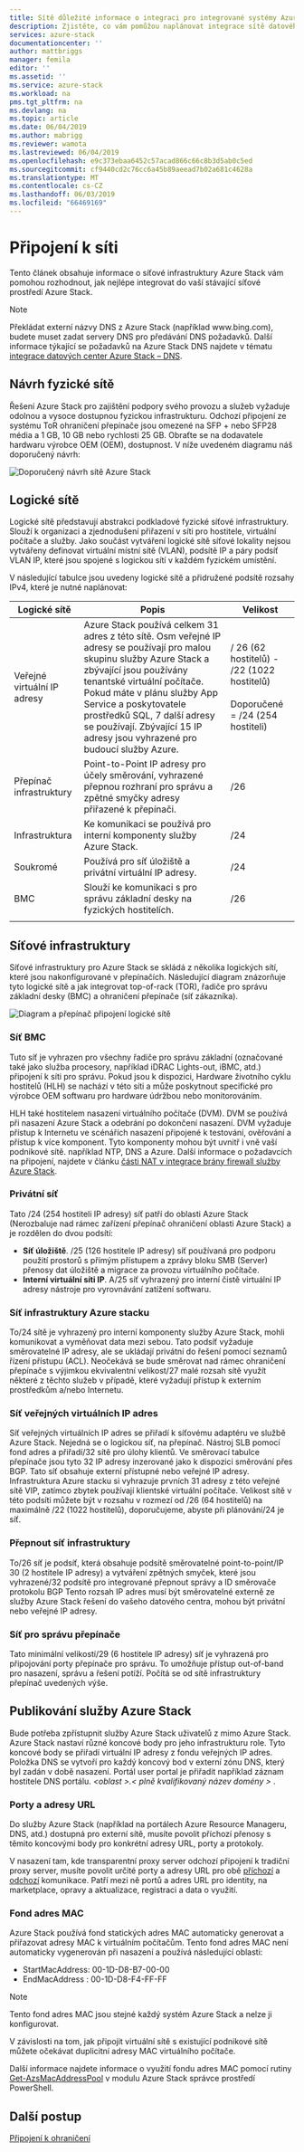 ```yaml
---
title: Sítě důležité informace o integraci pro integrované systémy Azure Stack | Dokumentace Microsoftu
description: Zjistěte, co vám pomůžou naplánovat integrace sítě datového centra pomocí služby Azure Stack víc uzlů.
services: azure-stack
documentationcenter: ''
author: mattbriggs
manager: femila
editor: ''
ms.assetid: ''
ms.service: azure-stack
ms.workload: na
pms.tgt_pltfrm: na
ms.devlang: na
ms.topic: article
ms.date: 06/04/2019
ms.author: mabrigg
ms.reviewer: wamota
ms.lastreviewed: 06/04/2019
ms.openlocfilehash: e9c373ebaa6452c57acad866c66c8b3d5ab0c5ed
ms.sourcegitcommit: cf9440cd2c76cc6a45b89aeead7b02a681c4628a
ms.translationtype: MT
ms.contentlocale: cs-CZ
ms.lasthandoff: 06/03/2019
ms.locfileid: "66469169"
---
```

# <a name="network-connectivity"></a>Připojení k síti
Tento článek obsahuje informace o síťové infrastruktury Azure Stack vám pomohou rozhodnout, jak nejlépe integrovat do vaší stávající síťové prostředí Azure Stack. 

> [!NOTE]
> Překládat externí názvy DNS z Azure Stack (například www\.bing.com), budete muset zadat servery DNS pro předávání DNS požadavků. Další informace týkající se požadavků na Azure Stack DNS najdete v tématu [integrace datových center Azure Stack – DNS](azure-stack-integrate-dns.md).

## <a name="physical-network-design"></a>Návrh fyzické sítě
Řešení Azure Stack pro zajištění podpory svého provozu a služeb vyžaduje odolnou a vysoce dostupnou fyzickou infrastrukturu. Odchozí připojení ze systému ToR ohraničení přepínače jsou omezené na SFP + nebo SFP28 média a 1 GB, 10 GB nebo rychlosti 25 GB. Obraťte se na dodavatele hardwaru výrobce OEM (OEM), dostupnost. V níže uvedeném diagramu náš doporučený návrh:

![Doporučený návrh sítě Azure Stack](media/azure-stack-network/recommended-design.png)


## <a name="logical-networks"></a>Logické sítě
Logické sítě představují abstrakci podkladové fyzické síťové infrastruktury. Slouží k organizaci a zjednodušení přiřazení v síti pro hostitele, virtuální počítače a služby. Jako součást vytváření logické sítě síťové lokality nejsou vytvářeny definovat virtuální místní sítě (VLAN), podsítě IP a páry podsíť VLAN IP, které jsou spojené s logickou sítí v každém fyzickém umístění.

V následující tabulce jsou uvedeny logické sítě a přidružené podsítě rozsahy IPv4, které je nutné naplánovat:

| Logické sítě | Popis | Velikost | 
| -------- | ------------- | ------------ | 
| Veřejné virtuální IP adresy | Azure Stack používá celkem 31 adres z této sítě. Osm veřejné IP adresy se používají pro malou skupinu služby Azure Stack a zbývající jsou používány tenantské virtuální počítače. Pokud máte v plánu služby App Service a poskytovatele prostředků SQL, 7 další adresy se používají. Zbývající 15 IP adresy jsou vyhrazené pro budoucí služby Azure. | / 26 (62 hostitelů) - /22 (1022 hostitelů)<br><br>Doporučené = /24 (254 hostiteli) | 
| Přepínač infrastruktury | Point-to-Point IP adresy pro účely směrování, vyhrazené přepnou rozhraní pro správu a zpětné smyčky adresy přiřazené k přepínači. | /26 | 
| Infrastruktura | Ke komunikaci se používá pro interní komponenty služby Azure Stack. | /24 |
| Soukromé | Používá pro síť úložiště a privátní virtuální IP adresy. | /24 | 
| BMC | Slouží ke komunikaci s pro správu základní desky na fyzických hostitelích. | /26 | 
| | | |

## <a name="network-infrastructure"></a>Síťové infrastruktury
Síťové infrastruktury pro Azure Stack se skládá z několika logických sítí, které jsou nakonfigurované v přepínačích. Následující diagram znázorňuje tyto logické sítě a jak integrovat top-of-rack (TOR), řadiče pro správu základní desky (BMC) a ohraničení přepínače (síť zákazníka).

![Diagram a přepínač připojení logické sítě](media/azure-stack-network/NetworkDiagram.png)

### <a name="bmc-network"></a>Síť BMC
Tuto síť je vyhrazen pro všechny řadiče pro správu základní (označované také jako služba procesory, například iDRAC Lights-out, iBMC, atd.) připojení k síti pro správu. Pokud jsou k dispozici, Hardware životního cyklu hostitelů (HLH) se nachází v této síti a může poskytnout specifické pro výrobce OEM softwaru pro hardware údržbou nebo monitorováním. 

HLH také hostitelem nasazení virtuálního počítače (DVM). DVM se používá při nasazení Azure Stack a odebrání po dokončení nasazení. DVM vyžaduje přístup k Internetu ve scénářích nasazení připojené k testování, ověřování a přístup k více komponent. Tyto komponenty mohou být uvnitř i vně vaší podnikové sítě. například NTP, DNS a Azure. Další informace o požadavcích na připojení, najdete v článku [části NAT v integrace brány firewall služby Azure Stack](azure-stack-firewall.md#network-address-translation). 

### <a name="private-network"></a>Privátní síť
Tato /24 (254 hostiteli IP adresy) síť patří do oblasti Azure Stack (Nerozbaluje nad rámec zařízení přepínač ohraničení oblasti Azure Stack) a je rozdělen do dvou podsítí:

- **Síť úložiště**. /25 (126 hostitele IP adresy) síť používaná pro podporu použití prostorů s přímým přístupem a zprávy bloku SMB (Server) přenosy dat úložiště a migrace za provozu virtuálního počítače. 
- **Interní virtuální síti IP**. A/25 síť vyhrazený pro interní čistě virtuální IP adresy nástroje pro vyrovnávání zatížení softwaru.

### <a name="azure-stack-infrastructure-network"></a>Síť infrastruktury Azure stacku
To/24 sítě je vyhrazený pro interní komponenty služby Azure Stack, mohli komunikovat a vyměňovat data mezi sebou. Tato podsíť vyžaduje směrovatelné IP adresy, ale se ukládají privátní do řešení pomocí seznamů řízení přístupu (ACL). Neočekává se bude směrovat nad rámec ohraničení přepínače s výjimkou ekvivalentní velikost/27 malé rozsah sítě využít některé z těchto služeb v případě, které vyžadují přístup k externím prostředkům a/nebo Internetu. 

### <a name="public-vip-network"></a>Síť veřejných virtuálních IP adres
Síť veřejných virtuálních IP adres se přiřadí k síťovému adaptéru ve službě Azure Stack. Nejedná se o logickou síť, na přepínač. Nástroj SLB pomocí fond adres a přiřadí/32 sítě pro úlohy klientů. Ve směrovací tabulce přepínače jsou tyto 32 IP adresy inzerované jako k dispozici směrování přes BGP. Tato síť obsahuje externí přístupné nebo veřejné IP adresy. Infrastruktura Azure stacku si vyhrazuje prvních 31 adresy z této veřejné sítě VIP, zatímco zbytek používají klientské virtuální počítače. Velikost sítě v této podsíti můžete být v rozsahu v rozmezí od /26 (64 hostitelů) na maximálně /22 (1022 hostitelů), doporučujeme, abyste při plánování/24 je síť.

### <a name="switch-infrastructure-network"></a>Přepnout síť infrastruktury
To/26 síť je podsíť, která obsahuje podsítě směrovatelné point-to-point/IP 30 (2 hostitele IP adresy) a vytváření zpětných smyček, které jsou vyhrazené/32 podsítě pro integrované přepnout správy a ID směrovače protokolu BGP Tento rozsah IP adres musí být směrovatelné externě ze služby Azure Stack řešení do vašeho datového centra, mohou být privátní nebo veřejné IP adresy.

### <a name="switch-management-network"></a>Síť pro správu přepínače
Tato minimální velikostí/29 (6 hostitele IP adresy) síť je vyhrazená pro připojování porty přepínače pro správu. To umožňuje přístup out-of-band pro nasazení, správu a řešení potíží. Počítá se od sítě infrastruktury přepínač uvedených výše.

## <a name="publish-azure-stack-services"></a>Publikování služby Azure Stack
Bude potřeba zpřístupnit služby Azure Stack uživatelů z mimo Azure Stack. Azure Stack nastaví různé koncové body pro jeho infrastrukturu role. Tyto koncové body se přiřadí virtuální IP adresy z fondu veřejných IP adres. Položka DNS se vytvoří pro každý koncový bod v externí zónu DNS, který byl zadán v době nasazení. Portál user portal je přiřadit například záznam hostitele DNS portálu.  *&lt;oblast >.&lt; plně kvalifikovaný název domény >* .

### <a name="ports-and-urls"></a>Porty a adresy URL
Do služby Azure Stack (například na portálech Azure Resource Manageru, DNS, atd.) dostupná pro externí sítě, musíte povolit příchozí přenosy s těmito koncovými body pro konkrétní adresy URL, porty a protokoly.
 
V nasazení tam, kde transparentní proxy server odchozí připojení k tradiční proxy server, musíte povolit určité porty a adresy URL pro obě [příchozí](azure-stack-integrate-endpoints.md#ports-and-protocols-inbound) a [odchozí](azure-stack-integrate-endpoints.md#ports-and-urls-outbound) komunikace. Patří mezi ně portů a adres URL pro identity, na marketplace, opravy a aktualizace, registraci a data o využití.

### <a name="mac-address-pool"></a>Fond adres MAC

Azure Stack používá fond statických adres MAC automaticky generovat a přiřazovat adresy MAC k virtuálním počítačům.
Tento fond adres MAC není automaticky vygenerován při nasazení a používá následující oblasti:

- StartMacAddress: 00-1D-D8-B7-00-00
- EndMacAddress : 00-1D-D8-F4-FF-FF

> [!Note]  
> Tento fond adres MAC jsou stejné každý systém Azure Stack a nelze ji konfigurovat.

V závislosti na tom, jak připojit virtuální sítě s existující podnikové sítě můžete očekávat duplicitní adresy MAC virtuálního počítače.

Další informace najdete informace o využití fondu adres MAC pomocí rutiny [Get-AzsMacAddressPool](https://docs.microsoft.com/powershell/module/azs.fabric.admin/get-azsmacaddresspool) v modulu Azure Stack správce prostředí PowerShell.


## <a name="next-steps"></a>Další postup
[Připojení k ohraničení](azure-stack-border-connectivity.md)
